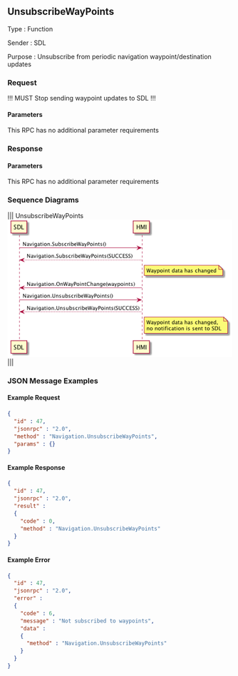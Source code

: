 ## UnsubscribeWayPoints

Type
: Function

Sender
: SDL

Purpose
: Unsubscribe from periodic navigation waypoint/destination updates

### Request

!!! MUST
Stop sending waypoint updates to SDL
!!!

#### Parameters

This RPC has no additional parameter requirements

### Response

#### Parameters

This RPC has no additional parameter requirements

### Sequence Diagrams

|||
UnsubscribeWayPoints
![UnsubscribeWayPoints](./assets/UnsubscribeWayPoints.png)
|||

### JSON Message Examples

#### Example Request

```json
{
  "id" : 47,
  "jsonrpc" : "2.0",
  "method" : "Navigation.UnsubscribeWayPoints",
  "params" : {}
}
```

#### Example Response

```json
{
  "id" : 47,
  "jsonrpc" : "2.0",
  "result" :
  {
    "code" : 0,
    "method" : "Navigation.UnsubscribeWayPoints"
  }
}
```

#### Example Error

```json
{
  "id" : 47,
  "jsonrpc" : "2.0",
  "error" :
  {
    "code" : 6,
    "message" : "Not subscribed to waypoints",
    "data" :
    {
      "method" : "Navigation.UnsubscribeWayPoints"
    }
  }
}
```
